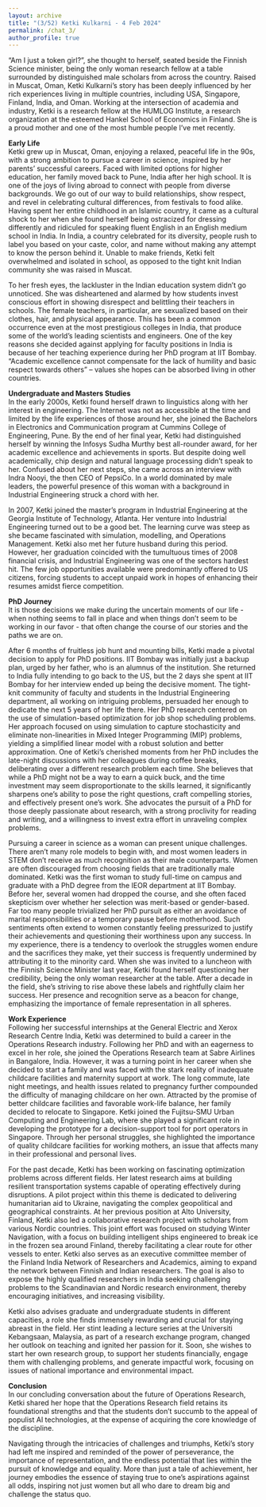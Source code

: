 ```yaml
---
layout: archive
title: "(3/52) Ketki Kulkarni - 4 Feb 2024"
permalink: /chat_3/
author_profile: true
---
```


“Am I just a token girl?”, she thought to herself, seated beside the Finnish Science minister, being the only woman research fellow at a table surrounded by distinguished male scholars from across the country. Raised in Muscat, Oman, Ketki Kulkarni’s story has been deeply influenced by her rich experiences living in multiple countries, including USA, Singapore, Finland, India, and Oman. Working at the intersection of academia and industry, Ketki is a research fellow at the HUMLOG Institute, a research organization at the esteemed Hankel School of Economics in Finland. She is a proud mother and one of the most humble people I’ve met recently. 

**Early Life**<br />
Ketki grew up in Muscat, Oman, enjoying a relaxed, peaceful life in the 90s, with a strong ambition to pursue a career in science, inspired by her parents’ successful careers. Faced with limited options for higher education, her family moved back to Pune, India after her high school. It is one of the joys of living abroad to connect with people from diverse backgrounds. We go out of our way to build relationships, show respect, and revel in celebrating cultural differences, from festivals to food alike. Having spent her entire childhood in an Islamic country, it came as a cultural shock to her when she found herself being ostracized for dressing differently and ridiculed for speaking fluent English in an English medium school in India. In India, a country celebrated for its diversity, people rush to label you based on your caste, color, and name without making any attempt to know the person behind it. Unable to make friends, Ketki felt overwhelmed and isolated in school, as opposed to the tight knit Indian community she was raised in Muscat.

To her fresh eyes, the lackluster in the Indian education system didn’t go unnoticed. She was disheartened and alarmed by how students invest conscious effort in showing disrespect and belittling their teachers in schools. The female teachers, in particular, are sexualized based on their clothes, hair, and physical appearance. This has been a common occurrence even at the most prestigious colleges in India, that produce some of the world’s leading scientists and engineers. One of the key reasons she decided against applying for faculty positions in India is because of her teaching experience during her PhD program at IIT Bombay. “Academic excellence cannot compensate for the lack of humility and basic respect towards others” – values she hopes can be absorbed living in other countries.

**Undergraduate and Masters Studies**<br />
In the early 2000s, Ketki found herself drawn to linguistics along with her interest in engineering. The Internet was not as accessible at the time and limited by the life experiences of those around her, she joined the Bachelors in Electronics and Communication program at Cummins College of Engineering, Pune. By the end of her final year, Ketki had distinguished herself by winning the Infosys Sudha Murthy best all-rounder award, for her academic excellence and achievements in sports. But despite doing well academically, chip design and natural language processing didn’t speak to her. Confused about her next steps, she came across an interview with Indra Nooyi, the then CEO of PepsiCo. In a world dominated by male leaders, the powerful presence of this woman with a background in Industrial Engineering struck a chord with her. 

In 2007, Ketki joined the master’s program in Industrial Engineering at the Georgia Institute of Technology, Atlanta. Her venture into Industrial Engineering turned out to be a good bet. The learning curve was steep as she became fascinated with simulation, modelling, and Operations Management. Ketki also met her future husband during this period. However, her graduation coincided with the tumultuous times of 2008 financial crisis, and Industrial Engineering was one of the sectors hardest hit. The few job opportunities available were predominantly offered to US citizens, forcing students to accept unpaid work in hopes of enhancing their resumes amidst fierce competition.

**PhD Journey**<br />
It is those decisions we make during the uncertain moments of our life - when nothing seems to fall in place and when things don’t seem to be working in our favor - that often change the course of our stories and the paths we are on.

After 6 months of fruitless job hunt and mounting bills, Ketki made a pivotal decision to apply for PhD positions. IIT Bombay was initially just a backup plan, urged by her father, who is an alumnus of the institution. She returned to India fully intending to go back to the US, but the 2 days she spent at IIT Bombay for her interview ended up being the decisive moment. The tight-knit community of faculty and students in the Industrial Engineering department, all working on intriguing problems, persuaded her enough to dedicate the next 5 years of her life there. Her PhD research centered on the use of simulation-based optimization for job shop scheduling problems. Her approach focused on using simulation to capture stochasticity and eliminate non-linearities in Mixed Integer Programming (MIP) problems, yielding a simplified linear model with a robust solution and better approximation. One of Ketki’s cherished moments from her PhD includes the late-night discussions with her colleagues during coffee breaks, deliberating over a different research problem each time. She believes that while a PhD might not be a way to earn a quick buck, and the time investment may seem disproportionate to the skills learned, it significantly sharpens one’s ability to pose the right questions, craft compelling stories, and effectively present one’s work. She advocates the pursuit of a PhD for those deeply passionate about research, with a strong proclivity for reading and writing, and a willingness to invest extra effort in unraveling complex problems. 

Pursuing a career in science as a woman can present unique challenges. There aren’t many role models to begin with, and most women leaders in STEM don’t receive as much recognition as their male counterparts. Women are often discouraged from choosing fields that are traditionally male dominated. Ketki was the first woman to study full-time on campus and graduate with a PhD degree from the IEOR department at IIT Bombay. Before her, several women had dropped the course, and she often faced skepticism over whether her selection was merit-based or gender-based. Far too many people trivialized her PhD pursuit as either an avoidance of marital responsibilities or a temporary pause before motherhood. Such sentiments often extend to women constantly feeling pressurized to justify their achievements and questioning their worthiness upon any success. In my experience, there is a tendency to overlook the struggles women endure and the sacrifices they make, yet their success is frequently undermined by attributing it to the minority card. When she was invited to a luncheon with the Finnish Science Minister last year, Ketki found herself questioning her credibility, being the only woman researcher at the table. After a decade in the field, she’s striving to rise above these labels and rightfully claim her success. Her presence and recognition serve as a beacon for change, emphasizing the importance of female representation in all spheres.

**Work Experience**<br />
Following her successful internships at the General Electric and Xerox Research Centre India, Ketki was determined to build a career in the Operations Research industry. Following her PhD and with an eagerness to excel in her role, she joined the Operations Research team at Sabre Airlines in Bangalore, India. However, it was a turning point in her career when she decided to start a family and was faced with the stark reality of inadequate childcare facilities and maternity support at work. The long commute, late night meetings, and health issues related to pregnancy further compounded the difficulty of managing childcare on her own. Attracted by the promise of better childcare facilities and favorable work-life balance, her family decided to relocate to Singapore. Ketki joined the Fujitsu-SMU Urban Computing and Engineering Lab, where she played a significant role in developing the prototype for a decision-support tool for port operators in Singapore. Through her personal struggles, she highlighted the importance of quality childcare facilities for working mothers, an issue that affects many in their professional and personal lives.

For the past decade, Ketki has been working on fascinating optimization problems across different fields. Her latest research aims at building resilient transportation systems capable of operating effectively during disruptions. A pilot project within this theme is dedicated to delivering humanitarian aid to Ukraine, navigating the complex geopolitical and geographical constraints. At her previous position at Alto University, Finland, Ketki also led a collaborative research project with scholars from various Nordic countries. This joint effort was focused on studying Winter Navigation, with a focus on building intelligent ships engineered to break ice in the frozen sea around Finland, thereby facilitating a clear route for other vessels to enter. Ketki also serves as an executive committee member of the Finland India Network of Researchers and Academics, aiming to expand the network between Finnish and Indian researchers. The goal is also to expose the highly qualified researchers in India seeking challenging problems to the Scandinavian and Nordic research environment, thereby encouraging initiatives, and increasing visibility. 

Ketki also advises graduate and undergraduate students in different capacities, a role she finds immensely rewarding and crucial for staying abreast in the field. Her stint leading a lecture series at the Universiti Kebangsaan, Malaysia, as part of a research exchange program, changed her outlook on teaching and ignited her passion for it. Soon, she wishes to start her own research group, to support her students financially, engage them with challenging problems, and generate impactful work, focusing on issues of national importance and environmental impact. 

**Conclusion**<br />
In our concluding conversation about the future of Operations Research, Ketki shared her hope that the Operations Research field retains its foundational strengths and that the students don’t succumb to the appeal of populist AI technologies, at the expense of acquiring the core knowledge of the discipline. 

Navigating through the intricacies of challenges and triumphs, Ketki’s story had left me inspired and reminded of the power of perseverance, the importance of representation, and the endless potential that lies within the pursuit of knowledge and equality. More than just a tale of achievement, her journey embodies the essence of staying true to one’s aspirations against all odds, inspiring not just women but all who dare to dream big and challenge the status quo.
